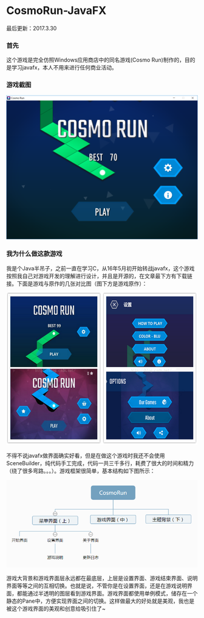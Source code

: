 # CosmoRun-JavaFX

最后更新：2017.3.30

### 首先
这个游戏是完全仿照Windows应用商店中的同名游戏(Cosmo Run)制作的，目的是学习javafx，本人不用来进行任何商业活动。

### 游戏截图
![preview](https://github.com/Nomango/CosmoRun-JavaFX/raw/master/images/preview.png)

### 我为什么做这款游戏
我是个Java半吊子，之前一直在学习C，从16年5月初开始转战javafx，这个游戏按照我自己对游戏开发的理解进行设计，并且是开源的，在文章最下方有下载链接。下面是游戏与原作的几张对比图（图下方是游戏原作）：

![1](https://github.com/Nomango/CosmoRun-JavaFX/raw/master/images/1.png)

不得不说javafx做界面确实好看，但是在做这个游戏时我还不会使用SceneBuilder，纯代码手工完成，代码一共三千多行，耗费了很大的时间和精力（绕了很多弯路。。。）。游戏框架很简单，基本结构如下图所示：

![2](https://github.com/Nomango/CosmoRun-JavaFX/raw/master/images/2.png)

游戏大背景和游戏界面层永远都在最底层，上层是设置界面、游戏结束界面、说明界面等等之间的互相切换。也就是说，不管你是在设置界面，还是在游戏说明界面，都能通过半透明的图层看到游戏界面。游戏界面都使用单例模式，储存在一个静态的Pane中，方便实现界面之间的切换。这样做最大的好处就是美观，我也是被这个游戏界面的美观和创意给吸引住了~
